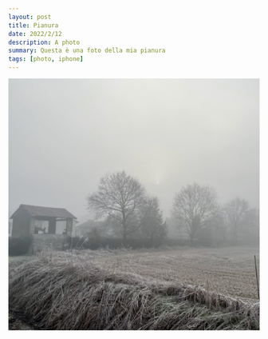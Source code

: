 ```yaml
---
layout: post
title: Pianura
date: 2022/2/12
description: A photo
summary: Questa è una foto della mia pianura
tags: [photo, iphone]
---
```


![pianura](/img/foto/pianura.jpg)

